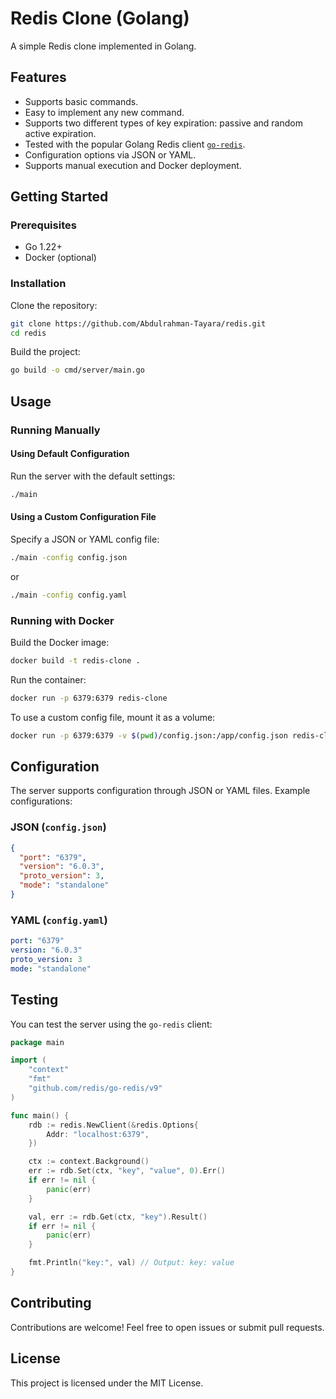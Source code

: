 # Redis Clone (Golang)

A simple Redis clone implemented in Golang.

## Features

- Supports basic commands.
- Easy to implement any new command.
- Supports two different types of key expiration: passive and random active expiration.
- Tested with the popular Golang Redis client [`go-redis`](https://github.com/redis/go-redis).
- Configuration options via JSON or YAML.
- Supports manual execution and Docker deployment.

## Getting Started

### Prerequisites

- Go 1.22+
- Docker (optional)

### Installation

Clone the repository:

```sh
git clone https://github.com/Abdulrahman-Tayara/redis.git
cd redis
```

Build the project:

```sh
go build -o cmd/server/main.go
```

## Usage

### Running Manually

#### Using Default Configuration

Run the server with the default settings:

```sh
./main
```

#### Using a Custom Configuration File

Specify a JSON or YAML config file:

```sh
./main -config config.json
```

or

```sh
./main -config config.yaml
```

### Running with Docker

Build the Docker image:

```sh
docker build -t redis-clone .
```

Run the container:

```sh
docker run -p 6379:6379 redis-clone
```

To use a custom config file, mount it as a volume:

```sh
docker run -p 6379:6379 -v $(pwd)/config.json:/app/config.json redis-clone --config /app/config.json
```

## Configuration

The server supports configuration through JSON or YAML files. Example configurations:

### JSON (`config.json`)

```json
{
  "port": "6379",
  "version": "6.0.3",
  "proto_version": 3,
  "mode": "standalone" 
}
```

### YAML (`config.yaml`)

```yaml
port: "6379"
version: "6.0.3"
proto_version: 3
mode: "standalone"
```

## Testing

You can test the server using the `go-redis` client:

```go
package main

import (
	"context"
	"fmt"
	"github.com/redis/go-redis/v9"
)

func main() {
	rdb := redis.NewClient(&redis.Options{
		Addr: "localhost:6379",
	})

	ctx := context.Background()
	err := rdb.Set(ctx, "key", "value", 0).Err()
	if err != nil {
		panic(err)
	}

	val, err := rdb.Get(ctx, "key").Result()
	if err != nil {
		panic(err)
	}

	fmt.Println("key:", val) // Output: key: value
}
```

## Contributing

Contributions are welcome! Feel free to open issues or submit pull requests.

## License

This project is licensed under the MIT License.
